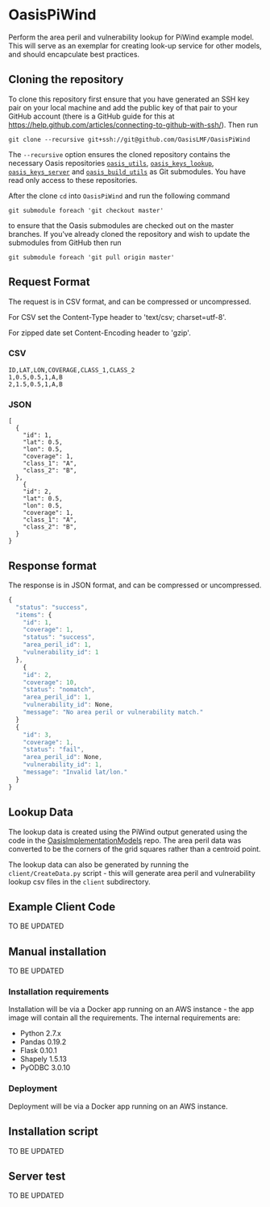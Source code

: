 # OasisPiWind

Perform the area peril and vulnerability lookup for PiWind example model. This will serve as an exemplar for creating look-up service for other models, and should encapculate best practices.

## Cloning the repository

To clone this repository first ensure that you have generated an SSH key pair on your local machine and add the public key of that pair to your GitHub account (there is a GitHub guide for this at https://help.github.com/articles/connecting-to-github-with-ssh/). Then run

    git clone --recursive git+ssh://git@github.com/OasisLMF/OasisPiWind

The `--recursive` option ensures the cloned repository contains the necessary Oasis repositories <a href="https://github.com/OasisLMF/oasis_utils" target="_blank">`oasis_utils`</a>, <a href="https://github.com/OasisLMF/oasis_keys_lookup" target="_blank">`oasis_keys_lookup`</a>, <a href="https://github.com/OasisLMF/oasis_keys_server" target="_blank">`oasis_keys_server`</a> and <a href="https://github.com/OasisLMF/oasis_build_utils" target="_blank">`oasis_build_utils`</a> as Git submodules. You have read only access to these repositories.

After the clone `cd` into `OasisPiWind` and run the following command

    git submodule foreach 'git checkout master'

to ensure that the Oasis submodules are checked out on the master branches. If you've already cloned the repository and wish to update the submodules from GitHub then run

    git submodule foreach 'git pull origin master'

## Request Format

The request is in CSV format, and can be compressed or uncompressed.

For CSV set the Content-Type header to 'text/csv; charset=utf-8'.

For zipped date set Content-Encoding header to 'gzip'.

### CSV
```
ID,LAT,LON,COVERAGE,CLASS_1,CLASS_2
1,0.5,0.5,1,A,B
2,1.5,0.5,1,A,B
```

### JSON
```
[
  {
    "id": 1,
    "lat": 0.5, 
    "lon": 0.5, 
    "coverage": 1, 
    "class_1": "A", 
    "class_2": "B", 
  },
    {
    "id": 2,
    "lat": 0.5, 
    "lon": 0.5, 
    "coverage": 1, 
    "class_1": "A", 
    "class_2": "B", 
  }
}
```

## Response format

The response is in JSON format, and can be compressed or uncompressed.
```javascript
{
  "status": "success",
  "items": {
    "id": 1,
    "coverage": 1, 
    "status": "success", 
    "area_peril_id": 1, 
    "vulnerability_id": 1
  },
    {
    "id": 2,
    "coverage": 10, 
    "status": "nomatch", 
    "area_peril_id": 1, 
    "vulnerability_id": None,
    "message": "No area peril or vulnerability match."
  }
  {
    "id": 3,
    "coverage": 1, 
    "status": "fail", 
    "area_peril_id": None, 
    "vulnerability_id": 1,
    "message": "Invalid lat/lon."
  }
}
```
## Lookup Data
The lookup data is created using the PiWind output generated using the code in the [OasisImplementationModels](https://github.com/OasisLMF/OasisImplementationModels.git) repo. The area peril data was converted to be  the corners of the grid squares rather than a centroid point.

The lookup data can also be generated by running the `client/CreateData.py` script - this will generate area peril and vulnerability lookup csv files in the `client` subdirectory.


## Example Client Code

TO BE UPDATED

## Manual installation

TO BE UPDATED

### Installation requirements

Installation will be via a Docker app running on an AWS instance - the app image will contain all the requirements. The internal requirements are:

* Python 2.7.x
* Pandas 0.19.2
* Flask 0.10.1
* Shapely 1.5.13
* PyODBC 3.0.10

### Deployment

Deployment will be via a Docker app running on an AWS instance.

## Installation script

TO BE UPDATED

## Server test

TO BE UPDATED
